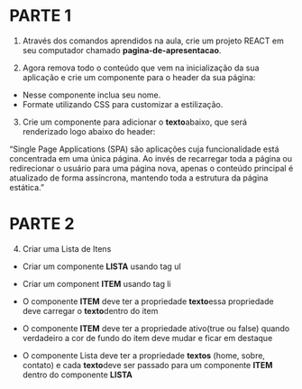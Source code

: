# PARTE 1

1. Através dos comandos aprendidos na aula, crie um projeto REACT em seu computador chamado <b>pagina-de-apresentacao</b>.

2. Agora remova todo o conteúdo que vem na inicialização da sua aplicação e crie um componente para o header da sua página:

- Nesse componente inclua seu nome.
- Formate utilizando CSS para customizar a estilização.

3. Crie um componente para adicionar o <b>texto</b>abaixo, que será renderizado logo abaixo do header:

“Single Page Applications (SPA) são aplicações cuja funcionalidade está concentrada em uma única página. Ao invés de recarregar toda a página ou redirecionar o usuário para uma página nova, apenas o conteúdo principal é atualizado de forma assíncrona, mantendo toda a estrutura da página estática.”

# PARTE 2

4. Criar uma Lista de Itens

- Criar um componente <b>LISTA</b> usando tag ul

- Criar um component <b>ITEM</b> usando tag li

- O componente <b>ITEM</b> deve ter a propriedade <b>texto</b>essa propriedade deve carregar o <b>texto</b>dentro do item

- O componente <b>ITEM</b> deve ter a propriedade ativo(true ou false) quando verdadeiro a cor de fundo do item deve mudar e ficar em destaque

- O componente Lista deve ter a propriedade <b>textos</b> (home, sobre, contato) e cada <b>texto</b>deve ser passado para um componente <b>ITEM</b> dentro do componente <b>LISTA</b>
